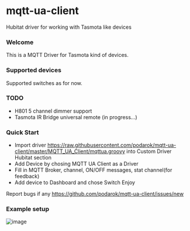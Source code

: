 # mqtt-ua-client
Hubitat driver for working with Tasmota like devices

### Welcome

This is a MQTT Driver for Tasmota kind of devices.

### Supported devices
Supported switches as for now.

### TODO
 - H801 5 channel dimmer support
 - Tasmota IR Bridge universal remote (in progress...)

### Quick Start
 - Import driver https://raw.githubusercontent.com/podarok/mqtt-ua-client/master/MQTT_UA_Client/mqttua.groovy into Custom Driver Hubitat section
 - Add Device by chosing MQTT UA Client as a Driver
 - Fill in MQTT Broker, channel, ON/OFF messages, stat channel(for feedback)
 - Add device to Dashboard and chose Switch
Enjoy

Report bugs if any https://github.com/podarok/mqtt-ua-client/issues/new

### Example setup
![image](https://user-images.githubusercontent.com/563412/61614844-5d67b080-ac6d-11e9-927a-ba377c473622.png)

